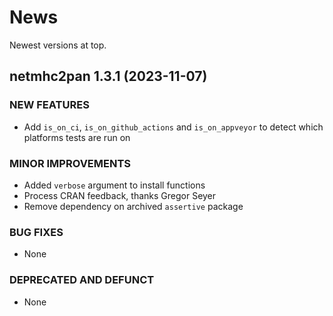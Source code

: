 # News

Newest versions at top.

## netmhc2pan 1.3.1 (2023-11-07)

### NEW FEATURES

  * Add `is_on_ci`, `is_on_github_actions` and `is_on_appveyor`
    to detect which platforms tests are run on
  
### MINOR IMPROVEMENTS

  * Added `verbose` argument to install functions
  * Process CRAN feedback, thanks Gregor Seyer
  * Remove dependency on archived `assertive` package

### BUG FIXES

  * None

### DEPRECATED AND DEFUNCT

  * None

